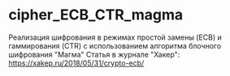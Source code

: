 # cipher_ECB_CTR_magma
Реализация шифрования в режимах простой замены (ECB) и гаммирования (CTR) с использованием алгоритма блочного шифрования "Магма"
Статья в журнале "Хакер": https://xakep.ru/2018/05/31/crypto-ecb/

